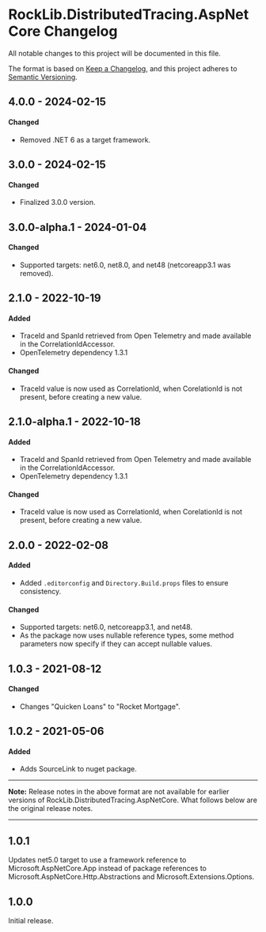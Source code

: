 # RockLib.DistributedTracing.AspNetCore Changelog

All notable changes to this project will be documented in this file.

The format is based on [Keep a Changelog](https://keepachangelog.com/en/1.0.0/),
and this project adheres to [Semantic Versioning](https://semver.org/spec/v2.0.0.html).

## 4.0.0 - 2024-02-15

#### Changed
- Removed .NET 6 as a target framework.

## 3.0.0 - 2024-02-15

#### Changed
- Finalized 3.0.0 version.

## 3.0.0-alpha.1 - 2024-01-04

#### Changed
- Supported targets: net6.0, net8.0, and net48 (netcoreapp3.1 was removed).

## 2.1.0 - 2022-10-19

#### Added
- TraceId and SpanId retrieved from Open Telemetry and made available in the CorrelationIdAccessor.
- OpenTelemetry dependency 1.3.1

#### Changed
- TraceId value is now used as CorrelationId, when CorelationId is not present, before creating a new value.

## 2.1.0-alpha.1 - 2022-10-18

#### Added
- TraceId and SpanId retrieved from Open Telemetry and made available in the CorrelationIdAccessor.
- OpenTelemetry dependency 1.3.1

#### Changed
- TraceId value is now used as CorrelationId, when CorelationId is not present, before creating a new value.

## 2.0.0 - 2022-02-08

#### Added
- Added `.editorconfig` and `Directory.Build.props` files to ensure consistency.

#### Changed
- Supported targets: net6.0, netcoreapp3.1, and net48.
- As the package now uses nullable reference types, some method parameters now specify if they can accept nullable values.

## 1.0.3 - 2021-08-12

#### Changed

- Changes "Quicken Loans" to "Rocket Mortgage".

## 1.0.2 - 2021-05-06

#### Added

- Adds SourceLink to nuget package.

----

**Note:** Release notes in the above format are not available for earlier versions of
RockLib.DistributedTracing.AspNetCore. What follows below are the original release notes.

----

## 1.0.1

Updates net5.0 target to use a framework reference to Microsoft.AspNetCore.App
instead of package references to Microsoft.AspNetCore.Http.Abstractions and
Microsoft.Extensions.Options.

## 1.0.0

Initial release.
